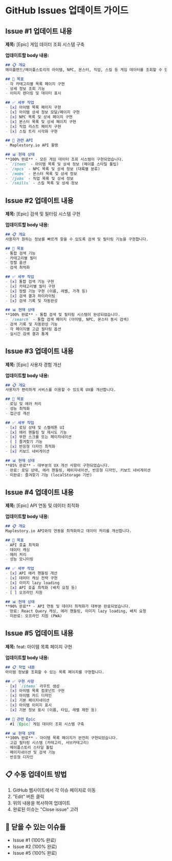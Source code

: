 # GitHub Issues 업데이트 가이드

## Issue #1 업데이트 내용
**제목:** [Epic] 게임 데이터 조회 시스템 구축

**업데이트할 body 내용:**
```markdown
## 📋 개요
메이플랜드/메이플스토리의 아이템, NPC, 몬스터, 직업, 스킬 등 게임 데이터를 조회할 수 있는 페이지들을 구현합니다.

## 🎯 목표
- 각 카테고리별 목록 페이지 구현
- 상세 정보 조회 기능
- 이미지 렌더링 및 데이터 표시

## ✅ 세부 작업
- [x] 아이템 목록 페이지 구현
- [x] 아이템 상세 정보 모달/페이지 구현
- [x] NPC 목록 및 상세 페이지 구현
- [x] 몬스터 목록 및 상세 페이지 구현
- [x] 직업 리스트 페이지 구현
- [x] 스킬 트리 시각화 구현

## 🔗 관련 API
- Maplestory.io API 활용

## 📊 현재 상태
**100% 완료** - 모든 게임 데이터 조회 시스템이 구현되었습니다.
- `/items` - 아이템 목록 및 상세 정보 (메이플 스타일 툴팁)
- `/npcs` - NPC 목록 및 상세 정보 (대륙별 분류)
- `/mobs` - 몬스터 목록 및 상세 정보
- `/jobs` - 직업 목록 및 상세 정보
- `/skills` - 스킬 목록 및 상세 정보
```

## Issue #2 업데이트 내용
**제목:** [Epic] 검색 및 필터링 시스템 구현

**업데이트할 body 내용:**
```markdown
## 📋 개요
사용자가 원하는 정보를 빠르게 찾을 수 있도록 검색 및 필터링 기능을 구현합니다.

## 🎯 목표
- 통합 검색 기능
- 카테고리별 필터
- 정렬 옵션
- 검색 최적화

## ✅ 세부 작업
- [x] 통합 검색 기능 구현
- [x] 카테고리별 필터 구현
- [x] 정렬 기능 구현 (이름, 레벨, 가격 등)
- [x] 검색 결과 하이라이팅
- [x] 검색 기록 및 자동완성

## 📊 현재 상태
**100% 완료** - 통합 검색 및 필터링 시스템이 완성되었습니다.
- `/search` - 통합 검색 페이지 (아이템, NPC, 몬스터 동시 검색)
- 검색 기록 및 자동완성 기능
- 각 페이지별 고급 필터링 옵션
- 실시간 검색 결과 통계
```

## Issue #3 업데이트 내용
**제목:** [Epic] 사용자 경험 개선

**업데이트할 body 내용:**
```markdown
## 📋 개요
사용자가 편리하게 서비스를 이용할 수 있도록 UX를 개선합니다.

## 🎯 목표
- 로딩 및 에러 처리
- 성능 최적화
- 접근성 개선

## ✅ 세부 작업
- [x] 로딩 상태 및 스켈레톤 UI
- [x] 에러 핸들링 및 재시도 기능
- [x] 무한 스크롤 또는 페이지네이션
- [ ] 즐겨찾기 기능
- [x] 반응형 디자인 최적화
- [x] 키보드 네비게이션

## 📊 현재 상태
**85% 완료** - 대부분의 UX 개선 사항이 구현되었습니다.
- 완료: 로딩 상태, 에러 핸들링, 페이지네이션, 반응형 디자인, 키보드 네비게이션
- 미완료: 즐겨찾기 기능 (localStorage 기반)
```

## Issue #4 업데이트 내용
**제목:** [Epic] API 연동 및 데이터 최적화

**업데이트할 body 내용:**
```markdown
## 📋 개요
Maplestory.io API와의 연동을 최적화하고 데이터 처리를 개선합니다.

## 🎯 목표
- API 호출 최적화
- 데이터 캐싱
- 에러 처리
- 성능 모니터링

## ✅ 세부 작업
- [x] API 에러 핸들링 개선
- [x] 데이터 캐싱 전략 구현
- [x] 이미지 lazy loading
- [x] API 호출 최적화 (배치 요청 등)
- [ ] 오프라인 지원

## 📊 현재 상태
**90% 완료** - API 연동 및 데이터 최적화가 대부분 완료되었습니다.
- 완료: React Query 캐싱, 에러 핸들링, 이미지 lazy loading, 배치 요청
- 미완료: 오프라인 지원 (PWA)
```

## Issue #5 업데이트 내용
**제목:** feat: 아이템 목록 페이지 구현

**업데이트할 body 내용:**
```markdown
## 📋 작업 내용
아이템 정보를 조회할 수 있는 목록 페이지를 구현합니다.

## ✅ 구현 사항
- [x] `/items` 라우트 생성
- [x] 아이템 목록 컴포넌트 구현
- [x] 아이템 카드 디자인
- [x] 기본 페이지네이션
- [x] 아이템 이미지 표시
- [x] 기본 정보 표시 (이름, 타입, 레벨 제한 등)

## 🔗 관련 Epic
- #1 [Epic] 게임 데이터 조회 시스템 구축

## 📊 현재 상태
**100% 완료** - 아이템 목록 페이지가 완전히 구현되었습니다.
- 고급 필터링 시스템 (카테고리, 서브카테고리)
- 메이플스토리 스타일 툴팁
- 페이지네이션 및 검색 기능
- 반응형 디자인
```

## 📋 수동 업데이트 방법
1. GitHub 웹사이트에서 각 이슈 페이지로 이동
2. "Edit" 버튼 클릭
3. 위의 내용을 복사하여 업데이트
4. 완료된 이슈는 "Close issue" 고려

## 🎯 닫을 수 있는 이슈들
- Issue #1 (100% 완료)
- Issue #2 (100% 완료)
- Issue #5 (100% 완료)